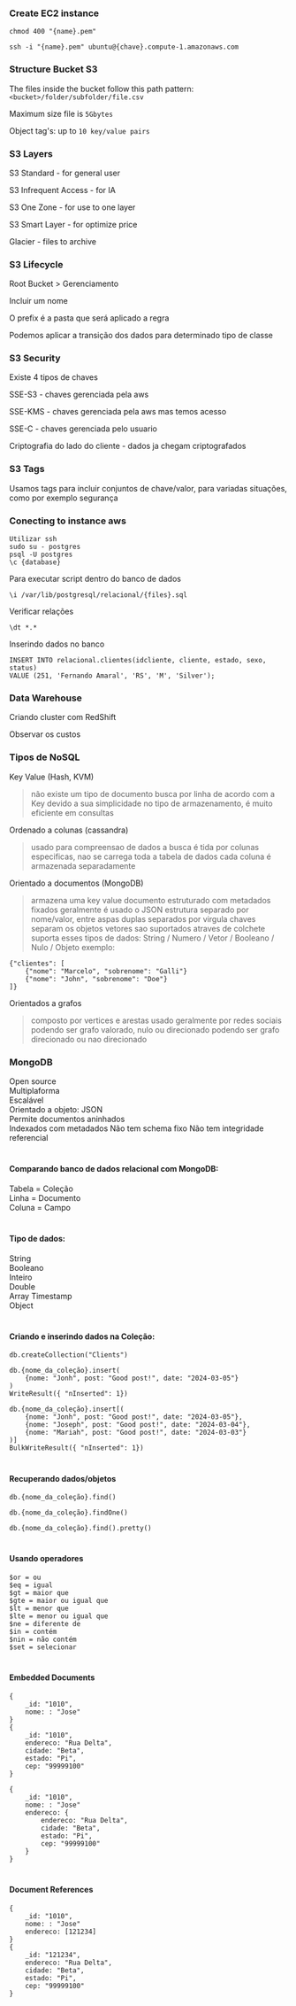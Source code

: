 ### Create EC2 instance
```
chmod 400 "{name}.pem"

ssh -i "{name}.pem" ubuntu@{chave}.compute-1.amazonaws.com
```

### Structure Bucket S3
The files inside the bucket follow this path pattern: `<bucket>/folder/subfolder/file.csv`

Maximum size file is `5Gbytes`

Object tag's: up to `10 key/value pairs`

### S3 Layers
S3 Standard - for general user

S3 Infrequent Access - for IA

S3 One Zone - for use to one layer

S3 Smart Layer - for optimize price

Glacier - files to archive

### S3 Lifecycle
Root Bucket > Gerenciamento 

Incluir um nome

O prefix é a pasta que será aplicado a regra

Podemos aplicar a transição dos dados para determinado tipo de classe

### S3 Security
Existe 4 tipos de chaves

SSE-S3 - chaves gerenciada pela aws

SSE-KMS - chaves gerenciada pela aws mas temos acesso

SSE-C - chaves gerenciada pelo usuario

Criptografia do lado do cliente - dados ja chegam criptografados

### S3 Tags
Usamos tags para incluir conjuntos de chave/valor, para variadas situações, como por exemplo segurança

### Conecting to instance aws
```
Utilizar ssh
sudo su - postgres
psql -U postgres
\c {database}
```

Para executar script dentro do banco de dados
```
\i /var/lib/postgresql/relacional/{files}.sql
```

Verificar relações
```
\dt *.*
```

Inserindo dados no banco
```
INSERT INTO relacional.clientes(idcliente, cliente, estado, sexo, status)
VALUE (251, 'Fernando Amaral', 'RS', 'M', 'Silver');
```

### Data Warehouse
Criando cluster com RedShift

Observar os custos

### Tipos de NoSQL
Key Value (Hash, KVM)
> não existe um tipo de documento
> busca por linha de acordo com a Key
> devido a sua simplicidade no tipo de armazenamento, é muito eficiente em consultas

Ordenado a colunas (cassandra)
> usado para compreensao de dados
> a busca é tida por colunas especificas, nao se carrega toda a tabela de dados
> cada coluna é armazenada separadamente

Orientado a documentos (MongoDB)
> armazena uma key value
> documento estruturado com metadados fixados
> geralmente é usado o JSON
> estrutura separado por nome/valor, entre aspas duplas
> separados por virgula
> chaves separam os objetos
> vetores sao suportados atraves de colchete
> suporta esses tipos de dados: String / Numero / Vetor / Booleano / Nulo / Objeto
> exemplo:
```
{"clientes": [
    {"nome": "Marcelo", "sobrenome": "Galli"}
    {"nome": "John", "sobrenome": "Doe"}
]}
```

Orientados a grafos
> composto por vertices e arestas
> usado geralmente por redes sociais
> podendo ser grafo valorado, nulo ou direcionado
> podendo ser grafo direcionado ou nao direcionado


### MongoDB
Open source  
Multiplaforma  
Escalável  
Orientado a objeto: JSON  
Permite documentos aninhados  
Indexados com metadados
Não tem schema fixo
Não tem integridade referencial  
#
#### Comparando banco de dados relacional com MongoDB:  
Tabela = Coleção  
Linha = Documento  
Coluna = Campo  
#
#### Tipo de dados:  
String  
Booleano  
Inteiro  
Double  
Array 
Timestamp  
Object  
#
#### Criando e inserindo dados na Coleção:
```
db.createCollection("Clients")
```

```
db.{nome_da_coleção}.insert(
    {nome: "Jonh", post: "Good post!", date: "2024-03-05"}
)
WriteResult({ "nInserted": 1})
```

```
db.{nome_da_coleção}.insert[(
    {nome: "Jonh", post: "Good post!", date: "2024-03-05"},
    {nome: "Joseph", post: "Good post!", date: "2024-03-04"},
    {nome: "Mariah", post: "Good post!", date: "2024-03-03"}
)]
BulkWriteResult({ "nInserted": 1})
```
#
#### Recuperando dados/objetos
```
db.{nome_da_coleção}.find()
```

```
db.{nome_da_coleção}.findOne()
```

```
db.{nome_da_coleção}.find().pretty()
```
#
#### Usando operadores
```
$or = ou
$eq = igual
$gt = maior que
$gte = maior ou igual que
$lt = menor que
$lte = menor ou igual que
$ne = diferente de
$in = contém
$nin = não contém
$set = selecionar
```
#
#### Embedded Documents
```
{
    _id: "1010",
    nome: : "Jose"
}
{
    _id: "1010",
    endereco: "Rua Delta",
    cidade: "Beta",
    estado: "Pi",
    cep: "99999100"
}

{
    _id: "1010",
    nome: : "Jose"
    endereco: {
        endereco: "Rua Delta",
        cidade: "Beta",
        estado: "Pi",
        cep: "99999100"
    }
}
```
#
#### Document References
```
{
    _id: "1010",
    nome: : "Jose"
    endereco: [121234]
}
{
    _id: "121234",
    endereco: "Rua Delta",
    cidade: "Beta",
    estado: "Pi",
    cep: "99999100"
}
```